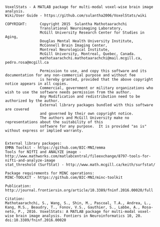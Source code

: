     VoxelStats - A MATLAB package for multi-modal voxel-wise brain image analysis. 
    Wiki/User Guide - https://github.com/sulantha2006/VoxelStats/wiki
    
    COPYRIGHT:      Copyright 2015  Sulantha Mathotaarachchi
                    Translational Neuroimaging Laboratory,
                    McGill University Research Center for Studies in Aging,
                    Douglas Mental Health University Institute,
                    McConnell Brain Imaging Center,
                    Montreal Neurological Institute,
                    McGill University, Montreal, Quebec, Canada.
                    mathotaarachchi.mathotaarachchi@mail.mcgill.ca, pedro.rosa@mcgill.ca
             
                    Permission to use, and copy this software and its documentation for any non-commercial purpose and without fee
                    is hereby granted, provided that the above copyright notice appears in all copies.
                    Commercial, government or military organizations who wish to use the software needs permission from the author.
                    Any Modification and redistribution need to be authorized by the author. 
                    External library packages bundled with this software are covered 
                    and governed by their own copyright notice. 
                    The authors and McGill University make no representations about the suitability of this
                    software for any purpose.  It is provided "as is" without express or implied warranty.


    External library packages:
    EMMA Toolkit - https://github.com/BIC-MNI/emma
    Tools for NIfTI and ANALYZE image - http://www.mathworks.com/matlabcentral/fileexchange/8797-tools-for-nifti-and-analyze-image
    stat_threshold (SurfStat) - http://www.math.mcgill.ca/keith/surfstat/

    Package requirements for MINC operations: 
    MINC-TOOLKIT - https://github.com/BIC-MNI/minc-toolkit
    
    Publication: http://journal.frontiersin.org/article/10.3389/fninf.2016.00020/full
    
    Citation:
    Mathotaarachchi, S., Wang, S., Shin, M., Pascoal, T.A., Andrea, L., Kang, M.S., Beaudry, T., Fonov, V.S., Gauthier, S., Labbe, A., Rosa-neto, P., 2016. VoxelStats: A MATLAB package for multi-modal voxel-wise brain image analysis. Fontiers in Neuroinformatics 10, 20. doi:10.3389/fninf.2016.00020

